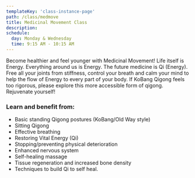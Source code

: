 ```yaml
---
templateKey: 'class-instance-page'
path: /class/medmove
title: Medicinal Movement Class
description: 
schedule:
  day: Monday & Wednesday
  time: 9:15 AM - 10:15 AM
---
```

<p>Become healthier and feel younger with Medicinal Movement! Life itself is Energy. Everything around us is Energy. The future medicine is Qi (Energy). Free all your joints from stiffness, control your breath and calm your mind to help the flow of Energy to every part of your body. If KoBang Qigong feels too rigorous, please explore this more accessible form of qigong. Rejuvenate yourself!</p>

<h3>Learn and benefit from:</h3>
<ul>
  <li>Basic standing Qigong postures (KoBang/Old Way style)</li>
  <li>Sitting Qigong</li>
  <li>Effective breathing</li>
  <li>Restoring Vital Energy (Qi)</li>
  <li>Stopping/preventing physical deterioration</li>
  <li>Enhanced nervous system</li>
  <li>Self-healing massage</li>
  <li>Tissue regeneration and increased bone density</li>
  <li>Techniques to build Qi to self heal.</li>
</ul>